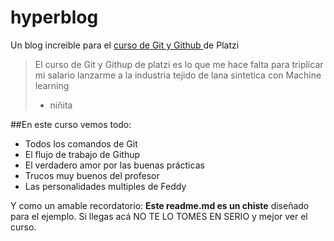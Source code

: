 # hyperblog
Un blog increible para el [curso de Git y Github ](https://platzi.com/clases/1557-git-github/19977-readmemd-es-una-excelente-practica/ "curso de Git y Github ")de Platzi 
> El curso de Git y Githup de platzi es lo que me hace falta para triplicar mi salario lanzarme a la industria tejido de lana sintetica con Machine learning
>- niñita

##En este curso vemos todo:
* Todos los comandos de Git
* El flujo de trabajo de Githup
* El verdadero amor por las buenas prácticas
* Trucos muy buenos del profesor
* Las personalidades multiples de Feddy

Y como un amable recordatorio: **Este readme.md es un chiste** diseñado para el ejemplo. Si llegas acá NO TE LO TOMES EN SERIO y mejor ver el curso.